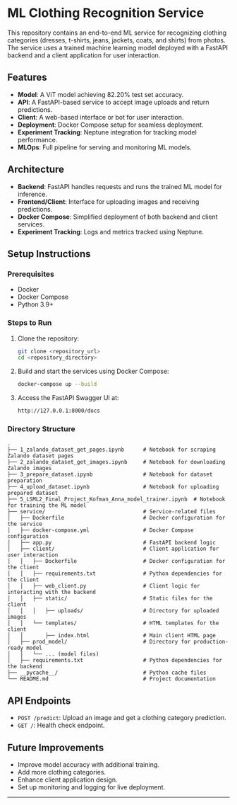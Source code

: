 # ML Clothing Recognition Service

This repository contains an end-to-end ML service for recognizing clothing categories (dresses, t-shirts, jeans, jackets, coats, and shirts) from photos. The service uses a trained machine learning model deployed with a FastAPI backend and a client application for user interaction.

## Features
- **Model**: A ViT model achieving 82.20% test set accuracy.
- **API**: A FastAPI-based service to accept image uploads and return predictions.
- **Client**: A web-based interface or bot for user interaction.
- **Deployment**: Docker Compose setup for seamless deployment.
- **Experiment Tracking**: Neptune integration for tracking model performance.
- **MLOps**: Full pipeline for serving and monitoring ML models.

## Architecture
- **Backend**: FastAPI handles requests and runs the trained ML model for inference.
- **Frontend/Client**: Interface for uploading images and receiving predictions.
- **Docker Compose**: Simplified deployment of both backend and client services.
- **Experiment Tracking**: Logs and metrics tracked using Neptune.

## Setup Instructions

### Prerequisites
- Docker
- Docker Compose
- Python 3.9+

### Steps to Run
1. Clone the repository:
   ```bash
   git clone <repository_url>
   cd <repository_directory>
   ```
2. Build and start the services using Docker Compose:
   ```bash
   docker-compose up --build
   ```
3. Access the FastAPI Swagger UI at:
   ```bash
   http://127.0.0.1:8000/docs
   ```

### Directory Structure
```
.
├── 1_zalando_dataset_get_pages.ipynb      # Notebook for scraping Zalando dataset pages
├── 2_zalando_dataset_get_images.ipynb     # Notebook for downloading Zalando images
├── 3_prepare_dataset.ipynb                # Notebook for dataset preparation
├── 4_upload_dataset.ipynb                 # Notebook for uploading prepared dataset
├── 5_LSML2_Final_Project_Kofman_Anna_model_trainer.ipynb  # Notebook for training the ML model
├── service/                               # Service-related files
│   ├── Dockerfile                         # Docker configuration for the service
│   ├── docker-compose.yml                 # Docker Compose configuration
│   ├── app.py                             # FastAPI backend logic
│   ├── client/                            # Client application for user interaction
│   │   ├── Dockerfile                     # Docker configuration for the client
│   │   ├── requirements.txt               # Python dependencies for the client
│   │   ├── web_client.py                  # Client logic for interacting with the backend
│   │   ├── static/                        # Static files for the client
│   │   │   ├── uploads/                   # Directory for uploaded images
│   │   └── templates/                     # HTML templates for the client
│   │       ├── index.html                 # Main client HTML page
│   ├── prod_model/                        # Directory for production-ready model
│   │   └── ... (model files)
│   ├── requirements.txt                   # Python dependencies for the backend
├── __pycache__/                           # Python cache files
└── README.md                              # Project documentation
```

## API Endpoints
- `POST /predict`: Upload an image and get a clothing category prediction.
- `GET /`: Health check endpoint.

## Future Improvements
- Improve model accuracy with additional training.
- Add more clothing categories.
- Enhance client application design.
- Set up monitoring and logging for live deployment.

---
